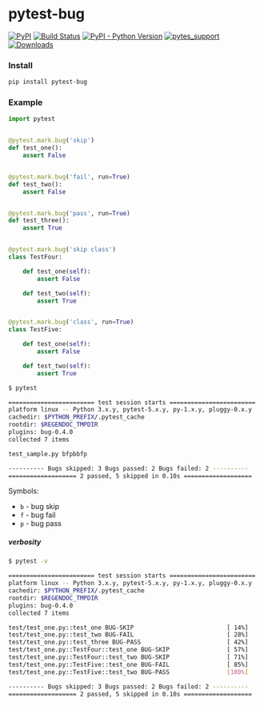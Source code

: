 # pytest-bug

[![PyPI](https://img.shields.io/pypi/v/pytest-bug.svg?color=yellow&label=version)](https://pypi.org/project/pytest-bug/)
[![Build Status](https://travis-ci.com/tolstislon/pytest-bug.svg?branch=master)](https://travis-ci.com/tolstislon/pytest-bug)
[![PyPI - Python Version](https://img.shields.io/pypi/pyversions/pytest-bug.svg)](https://pypi.org/project/pytest-bug/)
[![pytes_support](https://img.shields.io/badge/pytest-%3E%3D3.6.0-blue.svg)](https://pypi.org/project/pytest-bug/)
[![Downloads](https://pepy.tech/badge/pytest-bug)](https://pypi.org/project/pytest-bug/)


### Install

```bash
pip install pytest-bug
```


### Example

```python
import pytest


@pytest.mark.bug('skip')
def test_one():
    assert False


@pytest.mark.bug('fail', run=True)
def test_two():
    assert False


@pytest.mark.bug('pass', run=True)
def test_three():
    assert True


@pytest.mark.bug('skip class')
class TestFour:

    def test_one(self):
        assert False

    def test_two(self):
        assert True


@pytest.mark.bug('class', run=True)
class TestFive:

    def test_one(self):
        assert False

    def test_two(self):
        assert True
```

```bash
$ pytest

======================== test session starts ========================
platform linux -- Python 3.x.y, pytest-5.x.y, py-1.x.y, pluggy-0.x.y
cachedir: $PYTHON_PREFIX/.pytest_cache
rootdir: $REGENDOC_TMPDIR
plugins: bug-0.4.0
collected 7 items

test_sample.py bfpbbfp

---------- Bugs skipped: 3 Bugs passed: 2 Bugs failed: 2 ----------
=================== 2 passed, 5 skipped in 0.10s ===================
```
Symbols:
* `b` - bug skip
* `f` - bug fail
* `p` - bug pass


##### verbosity
```bash
$ pytest -v

======================== test session starts ========================
platform linux -- Python 3.x.y, pytest-5.x.y, py-1.x.y, pluggy-0.x.y
cachedir: $PYTHON_PREFIX/.pytest_cache
rootdir: $REGENDOC_TMPDIR
plugins: bug-0.4.0
collected 7 items

test/test_one.py::test_one BUG-SKIP                          [ 14%]
test/test_one.py::test_two BUG-FAIL                          [ 28%]
test/test_one.py::test_three BUG-PASS                        [ 42%]
test/test_one.py::TestFour::test_one BUG-SKIP                [ 57%]
test/test_one.py::TestFour::test_two BUG-SKIP                [ 71%]
test/test_one.py::TestFive::test_one BUG-FAIL                [ 85%]
test/test_one.py::TestFive::test_two BUG-PASS                [100%]

---------- Bugs skipped: 3 Bugs passed: 2 Bugs failed: 2 ----------
=================== 2 passed, 5 skipped in 0.10s ===================
```